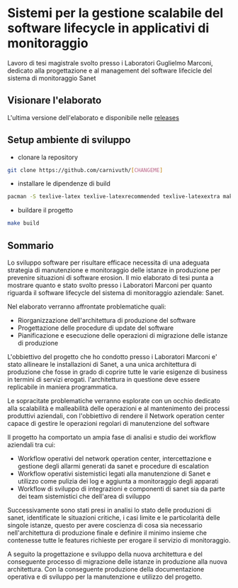 # Sistemi per la gestione scalabile del software lifecycle in applicativi di monitoraggio

Lavoro di tesi magistrale svolto presso i Laboratori Guglielmo Marconi, dedicato alla progettazione e al management del software lifecicle del sistema di monitoraggio Sanet

## Visionare l'elaborato

L'ultima versione dell'elaborato e disponibile nelle [releases](https://github.com/carnivuth/deployment_lifecycle_design_in_monitoring_applications/releases)

## Setup ambiente di sviluppo

- clonare la repository

```bash
git clone https://github.com/carnivuth/[CHANGEME]
```

- installare le dipendenze di build

```bash
pacman -S texlive-latex texlive-latexrecommended texlive-latexextra make mermaid-cli inotify-tools
```

- buildare il progetto

```bash
make build
```

## Sommario

Lo sviluppo software per risultare efficace necessita di una adeguata strategia di manutenzione e monitoraggio delle istanze in produzione per prevenire situazioni di software erosion. Il mio elaborato di tesi punta a mostrare quanto e stato svolto presso i Laboratori Marconi per quanto riguarda il software lifecycle del sistema di monitoraggio aziendale: Sanet.

Nel elaborato verranno affrontate problematiche quali:

- Riorganizzazione dell'architettura di produzione del software
- Progettazione delle procedure di update del software
- Pianificazione e esecuzione delle operazioni di migrazione delle istanze di produzione

L'obbiettivo del progetto che ho condotto presso i Laboratori Marconi e' stato allineare le installazioni di Sanet, a una unica architettura di produzione che fosse in grado di coprire tutte le varie esigenze di business in termini di servizi erogati. l'architettura in questione deve essere replicabile in maniera programmatica.

Le sopracitate problematiche verranno esplorate con un occhio dedicato alla scalabilità e malleabilità delle operazioni e al mantenimento dei processi produttivi aziendali, con l'obbiettivo di rendere il Network operation center capace di gestire le operazioni regolari di manutenzione del software

Il progetto ha comportato un ampia fase di analisi e studio dei workflow aziendali tra cui:

- Workflow operativi del network operation center, intercettazione e gestione degli allarmi generati da sanet e procedure di escalation
- Workflow operativi sistemistici legati alla manutenzione di Sanet e utilizzo come pulizia dei log e aggiunta a monitoraggio degli apparati
- Workflow di sviluppo di integrazioni e componenti di sanet sia da parte dei team sistemistici che dell'area di sviluppo

Successivamente sono stati presi in analisi lo stato delle produzioni di sanet, identificate le situazioni critiche, i casi limite e le particolarità delle singole istanze, questo per avere coscienza di cosa sia necessario nell'architettura di produzione finale e definire il minimo insieme che contenesse tutte le features richieste per erogare il servizio di monitoraggio.

A seguito la progettazione e sviluppo della nuova architettura e del conseguente processo di migrazione delle istanze in produzione alla nuova architettura. Con la conseguente produzione della documentazione operativa e di sviluppo per la manutenzione e utilizzo del progetto.
